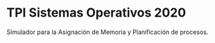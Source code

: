 # TPI Sistemas Operativos 2020
Simulador para la Asignación de Memoria y Planificación de procesos.
